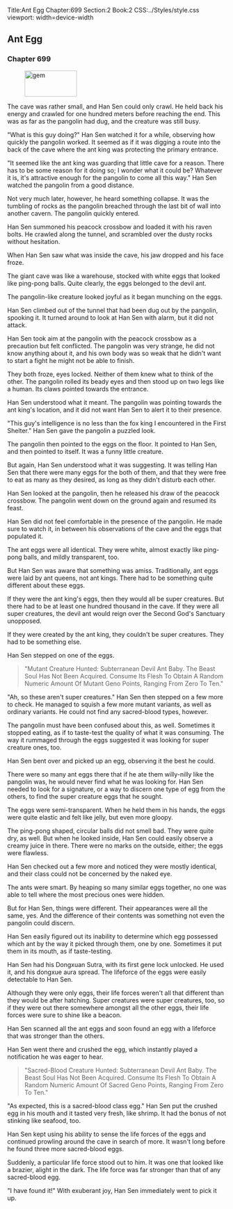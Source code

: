 Title:Ant Egg 
Chapter:699 
Section:2 
Book:2 
CSS:../Styles/style.css 
viewport: width=device-width
  
## Ant Egg
### Chapter 699
  
<figure>
	<img src="../Images/gem.gif" alt="gem" id="gem" width="120" height="60" />
</figure>
  

  
The cave was rather small, and Han Sen could only crawl. He held back his energy and crawled for one hundred meters before reaching the end. This was as far as the pangolin had dug, and the creature was still busy.

"What is this guy doing?" Han Sen watched it for a while, observing how quickly the pangolin worked. It seemed as if it was digging a route into the back of the cave where the ant king was protecting the primary entrance.

"It seemed like the ant king was guarding that little cave for a reason. There has to be some reason for it doing so; I wonder what it could be? Whatever it is, it's attractive enough for the pangolin to come all this way." Han Sen watched the pangolin from a good distance.

Not very much later, however, he heard something collapse. It was the tumbling of rocks as the pangolin breached through the last bit of wall into another cavern. The pangolin quickly entered.

Han Sen summoned his peacock crossbow and loaded it with his raven bolts. He crawled along the tunnel, and scrambled over the dusty rocks without hesitation.

When Han Sen saw what was inside the cave, his jaw dropped and his face froze.

The giant cave was like a warehouse, stocked with white eggs that looked like ping-pong balls. Quite clearly, the eggs belonged to the devil ant.

The pangolin-like creature looked joyful as it began munching on the eggs.

Han Sen climbed out of the tunnel that had been dug out by the pangolin, spooking it. It turned around to look at Han Sen with alarm, but it did not attack.

Han Sen took aim at the pangolin with the peacock crossbow as a precaution but felt conflicted. The pangolin was very strange, he did not know anything about it, and his own body was so weak that he didn't want to start a fight he might not be able to finish.

They both froze, eyes locked. Neither of them knew what to think of the other. The pangolin rolled its beady eyes and then stood up on two legs like a human. Its claws pointed towards the entrance.

Han Sen understood what it meant. The pangolin was pointing towards the ant king's location, and it did not want Han Sen to alert it to their presence.

"This guy's intelligence is no less than the fox king I encountered in the First Shelter." Han Sen gave the pangolin a puzzled look.

The pangolin then pointed to the eggs on the floor. It pointed to Han Sen, and then pointed to itself. It was a funny little creature.

But again, Han Sen understood what it was suggesting. It was telling Han Sen that there were many eggs for the both of them, and that they were free to eat as many as they desired, as long as they didn't disturb each other.

Han Sen looked at the pangolin, then he released his draw of the peacock crossbow. The pangolin went down on the ground again and resumed its feast.

Han Sen did not feel comfortable in the presence of the pangolin. He made sure to watch it, in between his observations of the cave and the eggs that populated it.

The ant eggs were all identical. They were white, almost exactly like ping-pong balls, and mildly transparent, too.

But Han Sen was aware that something was amiss. Traditionally, ant eggs were laid by ant queens, not ant kings. There had to be something quite different about these eggs.

If they were the ant king's eggs, then they would all be super creatures. But there had to be at least one hundred thousand in the cave. If they were all super creatures, the devil ant would reign over the Second God's Sanctuary unopposed.

If they were created by the ant king, they couldn't be super creatures. They had to be something else.

Han Sen stepped on one of the eggs.

> "Mutant Creature Hunted: Subterranean Devil Ant Baby. The Beast Soul Has Not Been Acquired. Consume Its Flesh To Obtain A Random Numeric Amount Of Mutant Geno Points, Ranging From Zero To Ten."

"Ah, so these aren't super creatures." Han Sen then stepped on a few more to check. He managed to squish a few more mutant variants, as well as ordinary variants. He could not find any sacred-blood types, however.

The pangolin must have been confused about this, as well. Sometimes it stopped eating, as if to taste-test the quality of what it was consuming. The way it rummaged through the eggs suggested it was looking for super creature ones, too.

Han Sen bent over and picked up an egg, observing it the best he could.

There were so many ant eggs there that if he ate them willy-nilly like the pangolin was, he would never find what he was looking for. Han Sen needed to look for a signature, or a way to discern one type of egg from the others, to find the super creature eggs that he sought.

The eggs were semi-transparent. When he held them in his hands, the eggs were quite elastic and felt like jelly, but even more gloopy.

The ping-pong shaped, circular balls did not smell bad. They were quite dry, as well. But when he looked inside, Han Sen could easily observe a creamy juice in there. There were no marks on the outside, either; the eggs were flawless.

Han Sen checked out a few more and noticed they were mostly identical, and their class could not be concerned by the naked eye.

The ants were smart. By heaping so many similar eggs together, no one was able to tell where the most precious ones were hidden.

But for Han Sen, things were different. Their appearances were all the same, yes. And the difference of their contents was something not even the pangolin could discern.

Han Sen easily figured out its inability to determine which egg possessed which ant by the way it picked through them, one by one. Sometimes it put them in its mouth, as if taste-testing.

Han Sen had his Dongxuan Sutra, with its first gene lock unlocked. He used it, and his dongxue aura spread. The lifeforce of the eggs were easily detectable to Han Sen.

Although they were only eggs, their life forces weren't all that different than they would be after hatching. Super creatures were super creatures, too, so if they were out there somewhere amongst all the other eggs, their life forces were sure to shine like a beacon.

Han Sen scanned all the ant eggs and soon found an egg with a lifeforce that was stronger than the others.

Han Sen went there and crushed the egg, which instantly played a notification he was eager to hear.

> "Sacred-Blood Creature Hunted: Subterranean Devil Ant Baby. The Beast Soul Has Not Been Acquired. Consume Its Flesh To Obtain A Random Numeric Amount Of Sacred Geno Points, Ranging From Zero To Ten."

"As expected, this is a sacred-blood class egg." Han Sen put the crushed egg in his mouth and it tasted very fresh, like shrimp. It had the bonus of not stinking like seafood, too.

Han Sen kept using his ability to sense the life forces of the eggs and continued prowling around the cave in search of more. It wasn't long before he found three more sacred-blood eggs.

Suddenly, a particular life force stood out to him. It was one that looked like a brazier, alight in the dark. The life force was far stronger than that of any sacred-blood egg.

"I have found it!" With exuberant joy, Han Sen immediately went to pick it up.